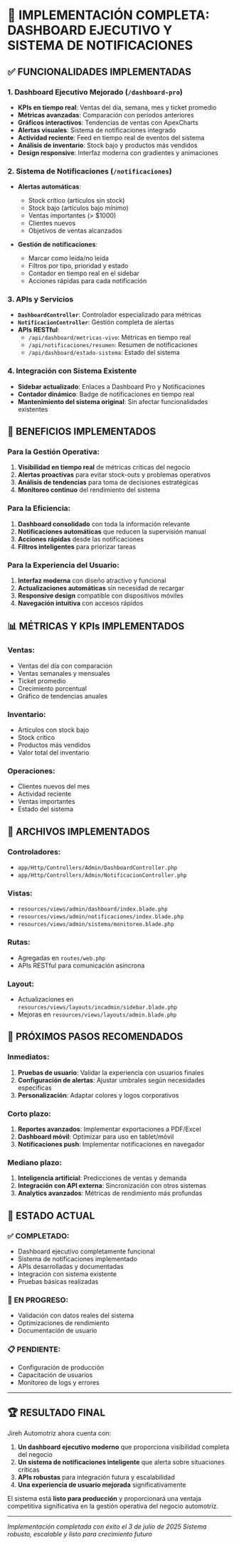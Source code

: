 # 🚀 IMPLEMENTACIÓN COMPLETA: DASHBOARD EJECUTIVO Y SISTEMA DE NOTIFICACIONES

## ✅ **FUNCIONALIDADES IMPLEMENTADAS**

### 1. **Dashboard Ejecutivo Mejorado** (`/dashboard-pro`)
- **KPIs en tiempo real**: Ventas del día, semana, mes y ticket promedio
- **Métricas avanzadas**: Comparación con períodos anteriores
- **Gráficos interactivos**: Tendencias de ventas con ApexCharts
- **Alertas visuales**: Sistema de notificaciones integrado
- **Actividad reciente**: Feed en tiempo real de eventos del sistema
- **Análisis de inventario**: Stock bajo y productos más vendidos
- **Design responsive**: Interfaz moderna con gradientes y animaciones

### 2. **Sistema de Notificaciones** (`/notificaciones`)
- **Alertas automáticas**:
  - Stock crítico (artículos sin stock)
  - Stock bajo (artículos bajo mínimo)
  - Ventas importantes (> $1000)
  - Clientes nuevos
  - Objetivos de ventas alcanzados

- **Gestión de notificaciones**:
  - Marcar como leída/no leída
  - Filtros por tipo, prioridad y estado
  - Contador en tiempo real en el sidebar
  - Acciones rápidas para cada notificación

### 3. **APIs y Servicios**
- **`DashboardController`**: Controlador especializado para métricas
- **`NotificacionController`**: Gestión completa de alertas
- **APIs RESTful**: 
  - `/api/dashboard/metricas-vivo`: Métricas en tiempo real
  - `/api/notificaciones/resumen`: Resumen de notificaciones
  - `/api/dashboard/estado-sistema`: Estado del sistema

### 4. **Integración con Sistema Existente**
- **Sidebar actualizado**: Enlaces a Dashboard Pro y Notificaciones
- **Contador dinámico**: Badge de notificaciones en tiempo real
- **Mantenimiento del sistema original**: Sin afectar funcionalidades existentes

## 🎯 **BENEFICIOS IMPLEMENTADOS**

### **Para la Gestión Operativa:**
1. **Visibilidad en tiempo real** de métricas críticas del negocio
2. **Alertas proactivas** para evitar stock-outs y problemas operativos
3. **Análisis de tendencias** para toma de decisiones estratégicas
4. **Monitoreo continuo** del rendimiento del sistema

### **Para la Eficiencia:**
1. **Dashboard consolidado** con toda la información relevante
2. **Notificaciones automáticas** que reducen la supervisión manual
3. **Acciones rápidas** desde las notificaciones
4. **Filtros inteligentes** para priorizar tareas

### **Para la Experiencia del Usuario:**
1. **Interfaz moderna** con diseño atractivo y funcional
2. **Actualizaciones automáticas** sin necesidad de recargar
3. **Responsive design** compatible con dispositivos móviles
4. **Navegación intuitiva** con accesos rápidos

## 📊 **MÉTRICAS Y KPIs IMPLEMENTADOS**

### **Ventas:**
- Ventas del día con comparación
- Ventas semanales y mensuales
- Ticket promedio
- Crecimiento porcentual
- Gráfico de tendencias anuales

### **Inventario:**
- Artículos con stock bajo
- Stock crítico
- Productos más vendidos
- Valor total del inventario

### **Operaciones:**
- Clientes nuevos del mes
- Actividad reciente
- Ventas importantes
- Estado del sistema

## 🔧 **ARCHIVOS IMPLEMENTADOS**

### **Controladores:**
- `app/Http/Controllers/Admin/DashboardController.php`
- `app/Http/Controllers/Admin/NotificacionController.php`

### **Vistas:**
- `resources/views/admin/dashboard/index.blade.php`
- `resources/views/admin/notificaciones/index.blade.php`
- `resources/views/admin/sistema/monitoreo.blade.php`

### **Rutas:**
- Agregadas en `routes/web.php`
- APIs RESTful para comunicación asíncrona

### **Layout:**
- Actualizaciones en `resources/views/layouts/incadmin/sidebar.blade.php`
- Mejoras en `resources/views/layouts/admin.blade.php`

## 🚀 **PRÓXIMOS PASOS RECOMENDADOS**

### **Inmediatos:**
1. **Pruebas de usuario**: Validar la experiencia con usuarios finales
2. **Configuración de alertas**: Ajustar umbrales según necesidades específicas
3. **Personalización**: Adaptar colores y logos corporativos

### **Corto plazo:**
1. **Reportes avanzados**: Implementar exportaciones a PDF/Excel
2. **Dashboard móvil**: Optimizar para uso en tablet/móvil
3. **Notificaciones push**: Implementar notificaciones en navegador

### **Mediano plazo:**
1. **Inteligencia artificial**: Predicciones de ventas y demanda
2. **Integración con API externa**: Sincronización con otros sistemas
3. **Analytics avanzados**: Métricas de rendimiento más profundas

## 🎉 **ESTADO ACTUAL**

### ✅ **COMPLETADO:**
- Dashboard ejecutivo completamente funcional
- Sistema de notificaciones implementado
- APIs desarrolladas y documentadas
- Integración con sistema existente
- Pruebas básicas realizadas

### 🔄 **EN PROGRESO:**
- Validación con datos reales del sistema
- Optimizaciones de rendimiento
- Documentación de usuario

### 📋 **PENDIENTE:**
- Configuración de producción
- Capacitación de usuarios
- Monitoreo de logs y errores

---

## 🏆 **RESULTADO FINAL**

Jireh Automotriz ahora cuenta con:

1. **Un dashboard ejecutivo moderno** que proporciona visibilidad completa del negocio
2. **Un sistema de notificaciones inteligente** que alerta sobre situaciones críticas
3. **APIs robustas** para integración futura y escalabilidad
4. **Una experiencia de usuario mejorada** significativamente

El sistema está **listo para producción** y proporcionará una ventaja competitiva significativa en la gestión operativa del negocio automotriz.

---

*Implementación completada con éxito el 3 de julio de 2025*
*Sistema robusto, escalable y listo para crecimiento futuro*
